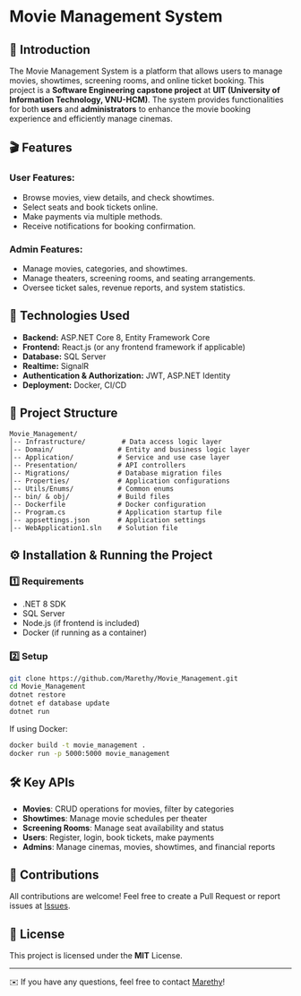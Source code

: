 # Movie Management System

## 📌 Introduction

The Movie Management System is a platform that allows users to manage movies, showtimes, screening rooms, and online ticket booking. This project is a **Software Engineering capstone project** at **UIT (University of Information Technology, VNU-HCM)**. The system provides functionalities for both **users** and **administrators** to enhance the movie booking experience and efficiently manage cinemas.

## 🎬 Features

### User Features:
- Browse movies, view details, and check showtimes.
- Select seats and book tickets online.
- Make payments via multiple methods.
- Receive notifications for booking confirmation.

### Admin Features:
- Manage movies, categories, and showtimes.
- Manage theaters, screening rooms, and seating arrangements.
- Oversee ticket sales, revenue reports, and system statistics.

## 🚀 Technologies Used

- **Backend:** ASP.NET Core 8, Entity Framework Core
- **Frontend:** React.js (or any frontend framework if applicable)
- **Database:** SQL Server
- **Realtime:** SignalR
- **Authentication & Authorization:** JWT, ASP.NET Identity
- **Deployment:** Docker, CI/CD

## 📂 Project Structure

```
Movie_Management/
│-- Infrastructure/         # Data access logic layer
│-- Domain/                # Entity and business logic layer
│-- Application/           # Service and use case layer
│-- Presentation/          # API controllers
│-- Migrations/            # Database migration files
│-- Properties/            # Application configurations
│-- Utils/Enums/           # Common enums
│-- bin/ & obj/            # Build files
│-- Dockerfile             # Docker configuration
│-- Program.cs             # Application startup file
│-- appsettings.json       # Application settings
│-- WebApplication1.sln    # Solution file
```

## ⚙️ Installation & Running the Project

### 1️⃣ Requirements

- .NET 8 SDK
- SQL Server
- Node.js (if frontend is included)
- Docker (if running as a container)

### 2️⃣ Setup

```sh
git clone https://github.com/Marethy/Movie_Management.git
cd Movie_Management
dotnet restore
dotnet ef database update
dotnet run
```

If using Docker:

```sh
docker build -t movie_management .
docker run -p 5000:5000 movie_management
```

## 🛠 Key APIs

- **Movies**: CRUD operations for movies, filter by categories
- **Showtimes**: Manage movie schedules per theater
- **Screening Rooms**: Manage seat availability and status
- **Users**: Register, login, book tickets, make payments
- **Admins**: Manage cinemas, movies, showtimes, and financial reports

## 📌 Contributions

All contributions are welcome! Feel free to create a Pull Request or report issues at [Issues](https://github.com/Marethy/Movie_Management/issues).

## 📜 License

This project is licensed under the **MIT** License.

---
✉️ If you have any questions, feel free to contact [Marethy](https://github.com/Marethy)!

